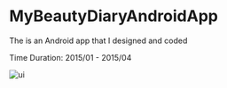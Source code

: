 # MyBeautyDiaryAndroidApp
The is an Android app that I designed and coded

Time Duration: 2015/01 - 2015/04

![ui](https://user-images.githubusercontent.com/36559714/36507191-d6286fb0-170d-11e8-9f22-7c32d8393b3f.png)
